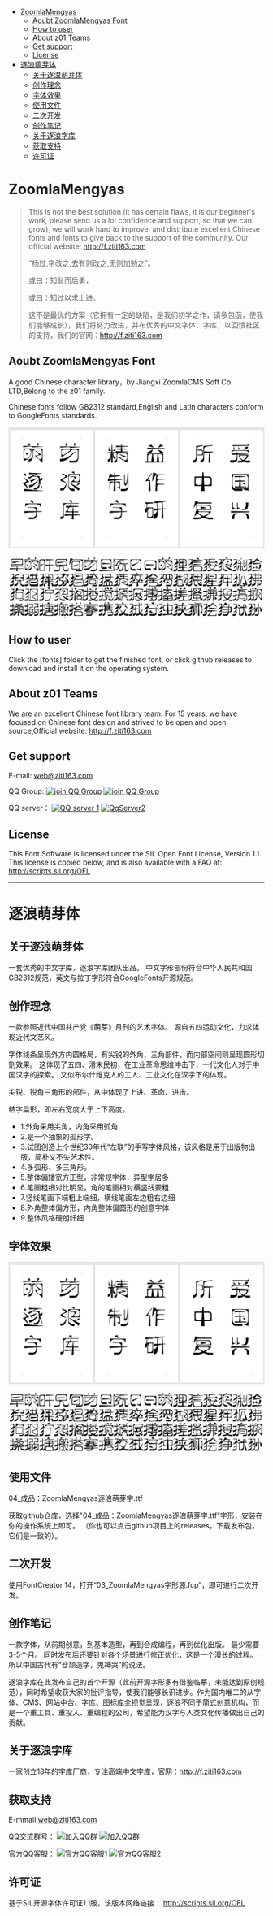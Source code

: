 
<!-- TOC -->

- [ZoomlaMengyas](#zoomlamengyas)
    - [Aoubt ZoomlaMengyas Font](#aoubt-zoomlamengyas-font)
    - [How to user](#how-to-user)
    - [About z01 Teams](#about-z01-teams)
    - [Get support](#get-support)
    - [License](#license)
- [逐浪萌芽体](#逐浪萌芽体)
    - [关于逐浪萌芽体](#关于逐浪萌芽体)
    - [创作理念](#创作理念)
    - [字体效果](#字体效果)
    - [使用文件](#使用文件)
    - [二次开发](#二次开发)
    - [创作笔记](#创作笔记)
    - [关于逐浪字库](#关于逐浪字库)
    - [获取支持](#获取支持)
    - [许可证](#许可证)

<!-- /TOC -->


# ZoomlaMengyas

> This is not the best solution (it has certain flaws, it is our beginner's work, please send us a lot confidence and support, so that we can grow), we will work hard to improve, and distribute excellent Chinese fonts and fonts to give back to the support of the community. Our official website: http://f.ziti163.com
>
> “杨过,字改之,去有则改之,无则加勉之”。
>
> 或曰：知耻而后勇，
>
> 或曰：知过以求上进。
>
>
> 这不是最优的方案（它拥有一定的缺陷，是我们初学之作，请多包函，使我们能够成长），我们将努力改进，并布优秀的中文字体、字库，以回馈社区的支持，我们的官网：http://f.ziti163.com


## Aoubt ZoomlaMengyas Font
A good Chinese character library，by Jiangxi ZoomlaCMS Soft Co. LTD,Belong to the z01 family.

Chinese fonts follow GB2312 standard,English and Latin characters conform to GoogleFonts standards.

![imgname](demonstration/ZoomlaMengyas01.jpg)

![imgname](demonstration/ZoomlaMengyas02.png)

## How to user

Click the [fonts] folder to get the finished font, or click github releases to download and install it on the operating system.

## About z01 Teams
We are an excellent Chinese font library team. For 15 years, we have focused on Chinese font design and strived to be open and open source,Official website: http://f.ziti163.com

## Get support
E-mail: web@ziti163.com

QQ Group:
[![join QQ Group](https://img.shields.io/badge/group1-541450128-blue.svg?style=for-the-badge&logo=appveyor)](https://jq.qq.com/?_wv=1027&k=5Ephzpq)   [![join QQ Group](https://img.shields.io/badge/group2-601781959-blue.svg?style=for-the-badge&logo=appveyor)](https://jq.qq.com/?_wv=1027&k=50a28BK) 


QQ server：
[![QQ server 1](https://img.shields.io/badge/QqServer1-524979923-red.svg?style=for-the-badge&logo=appveyor)](http://wpa.qq.com/msgrd?v=3&uin=745151353&site=qq&menu=yes)  [![QqServer2](https://img.shields.io/badge/QqServer2-1799661890-red.svg?style=for-the-badge&logo=appveyor)](http://wpa.qq.com/msgrd?v=3&uin=1799661890&site=qq&menu=yes) 


## License
This Font Software is licensed under the SIL Open Font License, Version 1.1.
This license is copied below, and is also available with a FAQ at:
http://scripts.sil.org/OFL

----

# 逐浪萌芽体

## 关于逐浪萌芽体

一套优秀的中文字库，逐浪字库团队出品。
中文字形部份符合中华人民共和国GB2312规范，英文与拉丁字形符合GoogleFonts开源规范。

## 创作理念 

一款参照近代中国共产党《萌芽》月刊的艺术字体。
源自五四运动文化，力求体现近代文艺风。

字体线条呈现外方内圆格局，有尖锐的外角、三角部件，而内部空间则呈现圆形切割效果。
这体现了五四、清末民初，在工业革命思维冲击下，一代文化人对于中国汉字的探索。
又似布尔什维克人的工人、工业文化在汉字下的体现。

尖锐、锐角三角形的部件，从中体现了上进、革命、进击。

结字扁形，即左右宽度大于上下高度。

- 1.外角采用尖角，内角采用弧角
- 2.是一个抽象的孤形字。
- 3.试图创造上个世纪30年代“左联”的手写字体风格，该风格是用于出版物出版，简朴又不失艺术性。
- 4.多弧形、多三角形。
- 5.整体偏矮宽方正型，非常规字体，异型字居多
- 6.笔画粗细对比明显，角的笔画相对横竖线要粗
- 7.竖线笔画下端粗上端细，横线笔画左边粗右边细
- 8.外角整体偏方形，内角整体偏圆形的创意字体
- 9.整体风格硬朗纤细


## 字体效果

![imgname](demonstration/ZoomlaMengyas01.jpg)

![imgname](demonstration/ZoomlaMengyas02.png)


## 使用文件 

04_成品：ZoomlaMengyas逐浪萌芽字.ttf

获取github仓库，选择"04_成品：ZoomlaMengyas逐浪萌芽字.ttf"字形，安装在你的操作系统上即可。
（你也可以点击github项目上的releases，下载发布包，它们是一致的）。

## 二次开发
使用FontCreator 14，打开“03_ZoomlaMengyas字形源.fcp”，即可进行二次开发。

## 创作笔记
一款字体，从前期创意，到基本造型，再到合成编程，再到优化出版。
最少需要3-5个月。
同时发布后还要针对各个场景进行修正优化，这是一个漫长的过程。
所以中国古代有“仓颉造字，鬼神哭”的说法。

逐浪字库在此发布自己的首个开源（此前开源字形多有借鉴临摹，未能达到原创规范），同时希望收获大家的批评指导，使我们能够长识进步。作为国内唯二的从字体、CMS、网站中台、字库、图标库全视觉呈现，逐浪不同于简式创意机构，而是一个重工具、重投入、重编程的公司，希望能为汉字与人类文化传播做出自己的贡献。

## 关于逐浪字库

一家创立18年的字库厂商，专注高端中文字库，官网：http://f.ziti163.com

## 获取支持
E-mmail:web@ziti163.com


QQ交流群号：
[![加入QQ群](https://img.shields.io/badge/一群-541450128-blue.svg?style=for-the-badge&logo=appveyor)](https://jq.qq.com/?_wv=1027&k=5Ephzpq)   [![加入QQ群](https://img.shields.io/badge/二群-601781959-blue.svg?style=for-the-badge&logo=appveyor)](https://jq.qq.com/?_wv=1027&k=50a28BK) 


官方QQ客服：
[![官方QQ客服1](https://img.shields.io/badge/官方QQ客服1-524979923-red.svg?style=for-the-badge&logo=appveyor)](http://wpa.qq.com/msgrd?v=3&uin=745151353&site=qq&menu=yes)  [![官方QQ客服2](https://img.shields.io/badge/官方QQ客服2-1799661890-red.svg?style=for-the-badge&logo=appveyor)](http://wpa.qq.com/msgrd?v=3&uin=1799661890&site=qq&menu=yes) 

## 许可证

基于SIL开源字体许可证1.1版，该版本网络链接：
http://scripts.sil.org/OFL
